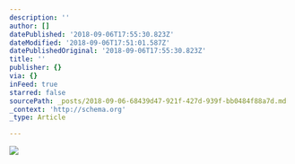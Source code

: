 ```yaml
---
description: ''
author: []
datePublished: '2018-09-06T17:55:30.823Z'
dateModified: '2018-09-06T17:51:01.587Z'
datePublishedOriginal: '2018-09-06T17:55:30.823Z'
title: ''
publisher: {}
via: {}
inFeed: true
starred: false
sourcePath: _posts/2018-09-06-68439d47-921f-427d-939f-bb0484f88a7d.md
_context: 'http://schema.org'
_type: Article

---
```

![](https://the-grid-user-content.s3-us-west-2.amazonaws.com/47a12a52-c1e3-4855-b85c-024391bd2550.jpg)